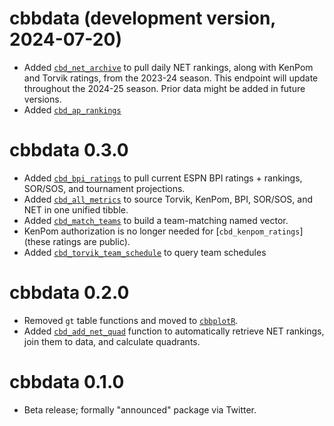 # cbbdata (development version, 2024-07-20)
- Added [`cbd_net_archive`](https://cbbdata.aweatherman.com/reference/cbd_net_archive.html) to pull daily NET rankings, along with KenPom and Torvik ratings, from the 2023-24 season. This endpoint will update throughout the 2024-25 season. Prior data might be added in future versions.
- Added [`cbd_ap_rankings`](https://cbbdata.aweatherman.com/reference/cbd_ap_rankings.html)

# cbbdata 0.3.0
- Added [`cbd_bpi_ratings`](https://cbbdata.aweatherman.com/reference/cbd_bpi_ratings.html) to pull current ESPN BPI ratings + rankings, SOR/SOS, and tournament projections.
- Added [`cbd_all_metrics`](https://cbbdata.aweatherman.com/reference/cbd_all_metrics.html) to source Torvik, KenPom, BPI, SOR/SOS, and NET in one unified tibble.
- Added [`cbd_match_teams`](https://cbbdata.aweatherman.com/reference/cbd_match_teams.html) to build a team-matching named vector.
- KenPom authorization is no longer needed for [`cbd_kenpom_ratings`] (these ratings are public).
- Added [`cbd_torvik_team_schedule`](https://cbbdata.aweatherman.com/reference/cbd_torvik_team_schedule.html) to query team schedules

# cbbdata 0.2.0

- Removed `gt` table functions and moved to [`cbbplotR`](https://cbbplotr.aweatherman.com/articles/getting_started.html).
- Added [`cbd_add_net_quad`](https://cbbdata.aweatherman.com/reference/cbd_add_net_quad.html) function to automatically retrieve NET rankings, join them to data, and calculate quadrants.

# cbbdata 0.1.0

- Beta release; formally "announced" package via Twitter.
